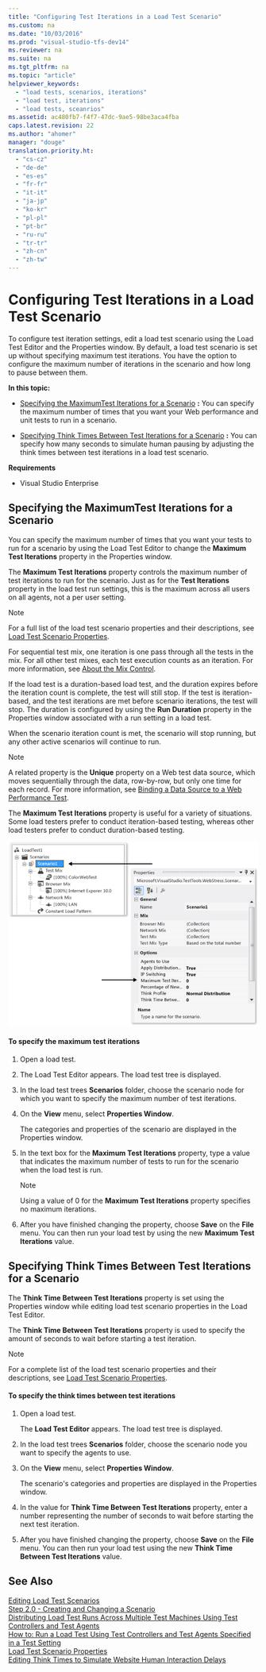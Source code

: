 ```yaml
---
title: "Configuring Test Iterations in a Load Test Scenario"
ms.custom: na
ms.date: "10/03/2016"
ms.prod: "visual-studio-tfs-dev14"
ms.reviewer: na
ms.suite: na
ms.tgt_pltfrm: na
ms.topic: "article"
helpviewer_keywords: 
  - "load tests, scenarios, iterations"
  - "load test, iterations"
  - "load tests, sceanrios"
ms.assetid: ac480fb7-f4f7-47dc-9ae5-98be3aca4fba
caps.latest.revision: 22
ms.author: "ahomer"
manager: "douge"
translation.priority.ht: 
  - "cs-cz"
  - "de-de"
  - "es-es"
  - "fr-fr"
  - "it-it"
  - "ja-jp"
  - "ko-kr"
  - "pl-pl"
  - "pt-br"
  - "ru-ru"
  - "tr-tr"
  - "zh-cn"
  - "zh-tw"
---
```

# Configuring Test Iterations in a Load Test Scenario
To configure test iteration settings, edit a load test scenario using the Load Test Editor and the Properties window. By default, a load test scenario is set up without specifying maximum test iterations. You have the option to configure the maximum number of iterations in the scenario and how long to pause between them.  
  
 **In this topic:**  
  
-   [Specifying the MaximumTest Iterations for a Scenario](../test/configuring-test-iterations-in-a-load-test-scenario.md#ConfiguringTestIterationsHowToMaxIterationSetting) **:** You can specify the maximum number of times that you want your Web performance and unit tests to run in a scenario.  
  
-   [Specifying Think Times Between Test Iterations for a Scenario](../test/configuring-test-iterations-in-a-load-test-scenario.md#ConfiguringTestIterationsHowToMaxIterationThinkTime) **:** You can specify how many seconds to simulate human pausing by adjusting the think times between test iterations in a load test scenario.  
  
 **Requirements**  
  
-   Visual Studio Enterprise  
  
##  <a name="ConfiguringTestIterationsHowToMaxIterationSetting"></a> Specifying the MaximumTest Iterations for a Scenario  
 You can specify the maximum number of times that you want your tests to run for a scenario by using the Load Test Editor to change the **Maximum Test Iterations** property in the Properties window.  
  
 The **Maximum Test Iterations** property controls the maximum number of test iterations to run for the scenario. Just as for the **Test Iterations** property in the load test run settings, this is the maximum across all users on all agents, not a per user setting.  
  
> [!NOTE]
>  For a full list of the load test scenario properties and their descriptions, see [Load Test Scenario Properties](../test/load-test-scenario-properties.md).  
  
 For sequential test mix, one iteration is one pass through all the tests in the mix. For all other test mixes, each test execution counts as an iteration. For more information, see [About the Mix Control](../test/303e1d70-5d98-424a-b51e-e0898e16d3f8.md#EditingTestMixAboutMixControl).  
  
 If the load test is a duration-based load test, and the duration expires before the iteration count is complete, the test will still stop. If the test is iteration-based, and the test iterations are met before scenario iterations, the test will stop. The duration is configured by using the **Run Duration** property in the Properties window associated with a run setting in a load test.  
  
 When the scenario iteration count is met, the scenario will stop running, but any other active scenarios will continue to run.  
  
> [!NOTE]
>  A related property is the **Unique** property on a Web test data source, which moves sequentially through the data, row-by-row, but only one time for each record. For more information, see [Binding a Data Source to a Web Performance Test](../test_notintoc/binding-a-data-source-to-a-web-performance-test.md).  
  
 The **Maximum Test Iterations** property is useful for a variety of situations. Some load testers prefer to conduct iteration-based testing, whereas other load testers prefer to conduct duration-based testing.  
  
 ![Specifying test iterations in a scenario](../test/media/loadtest_prop.png "LoadTest_Prop")  
  
#### To specify the maximum test iterations  
  
1.  Open a load test.  
  
2.  The Load Test Editor appears. The load test tree is displayed.  
  
3.  In the load test trees **Scenarios** folder, choose the scenario node for which you want to specify the maximum number of test iterations.  
  
4.  On the **View** menu, select **Properties Window**.  
  
     The categories and properties of the scenario are displayed in the Properties window.  
  
5.  In the text box for the **Maximum Test Iterations** property, type a value that indicates the maximum number of tests to run for the scenario when the load test is run.  
  
    > [!NOTE]
    >  Using a value of 0 for the **Maximum Test Iterations** property specifies no maximum iterations.  
  
6.  After you have finished changing the property, choose **Save** on the **File** menu. You can then run your load test by using the new **Maximum Test Iterations** value.  
  
##  <a name="ConfiguringTestIterationsHowToMaxIterationThinkTime"></a> Specifying Think Times Between Test Iterations for a Scenario  
 The **Think Time Between Test Iterations** property is set using the Properties window while editing load test scenario properties in the Load Test Editor.  
  
 The **Think Time Between Test Iterations** property is used to specify the amount of seconds to wait before starting a test iteration.  
  
> [!NOTE]
>  For a complete list of the load test scenario properties and their descriptions, see [Load Test Scenario Properties](../test/load-test-scenario-properties.md).  
  
#### To specify the think times between test iterations  
  
1.  Open a load test.  
  
     The **Load Test Editor** appears. The load test tree is displayed.  
  
2.  In the load test trees **Scenarios** folder, choose the scenario node you want to specify the agents to use.  
  
3.  On the **View** menu, select **Properties Window**.  
  
     The scenario's categories and properties are displayed in the Properties window.  
  
4.  In the value for **Think Time Between Test Iterations** property, enter a number representing the number of seconds to wait before starting the next test iteration.  
  
5.  After you have finished changing the property, choose **Save** on the **File** menu. You can then run your load test using the new **Think Time Between Test Iterations** value.  
  
## See Also  
 [Editing Load Test Scenarios](../test/editing-load-test-scenarios-using-the-load-test-editor.md)   
 [Step 2.0 - Creating and Changing a Scenario](../test_notintoc/creating-load-tests.md#CreatingLoadTestsUsingWizardStep2)   
 [Distributing Load Test Runs Across Multiple Test Machines Using Test Controllers and Test Agents](../test/distributing-load-test-runs-across-multiple-test-machines-using-test-controllers-and-test-agents.md)   
 [How to: Run a Load Test Using Test Controllers and Test Agents Specified in a Test Setting](../test_notintoc/how-to--run-a-load-test-using-test-controllers-and-test-agents-specified-in-a-test-setting.md)   
 [Load Test Scenario Properties](../test/load-test-scenario-properties.md)   
 [Editing Think Times to Simulate Website Human Interaction Delays](../test/editing-think-times-to-simulate-website-human-interaction-delays-in-load-tests-scenarios.md)